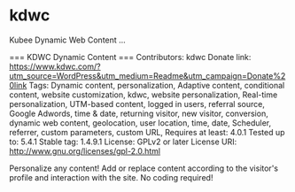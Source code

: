 # kdwc

Kubee Dynamic Web Content ...

=== KDWC Dynamic Content ===
Contributors: kdwc
Donate link: https://www.kdwc.com/?utm_source=WordPress&utm_medium=Readme&utm_campaign=Donate%20link
Tags: Dynamic content, personalization, Adaptive content, conditional content, website customization, kdwc, website personalization,  Real-time personalization, UTM-based content, logged in users, referral source, Google Adwords, time & date, returning visitor, new visitor, conversion, dynamic web content, geolocation, user location, time, date, Scheduler, referrer, custom parameters, custom URL,
Requires at least: 4.0.1
Tested up to: 5.4.1
Stable tag: 1.4.9.1
License: GPLv2 or later
License URI: http://www.gnu.org/licenses/gpl-2.0.html

Personalize any content! Add or replace content according to the visitor's profile and interaction with the site. No coding required!
